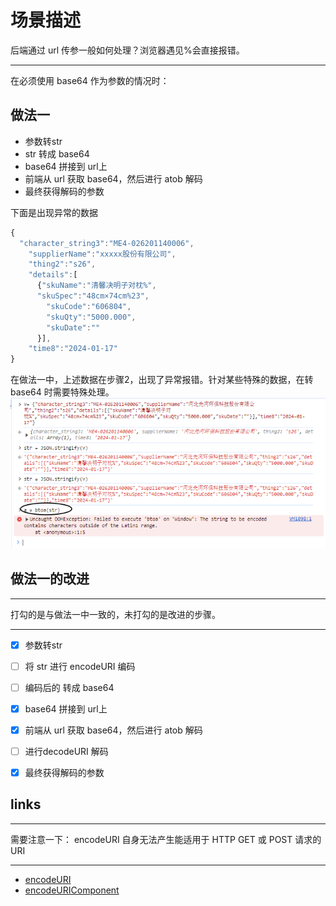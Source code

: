 # 场景描述
后端通过 url 传参一般如何处理？浏览器遇见%会直接报错。


---------------------------------------
在必须使用 base64 作为参数的情况时：

## 做法一
- 参数转str
- str 转成 base64
- base64 拼接到 url上
- 前端从 url 获取 base64，然后进行 atob 解码
- 最终获得解码的参数

下面是出现异常的数据
```javascript
{
  "character_string3":"ME4-026201140006",
    "supplierName":"xxxxx股份有限公司",
    "thing2":"s26",
    "details":[
      {"skuName":"清馨决明子对枕%",
      "skuSpec":"48cm×74cm%23",
        "skuCode":"606804",
        "skuQty":"5000.000",
        "skuDate":""
      }],
    "time8":"2024-01-17"
}
```
在做法一中，上述数据在步骤2，出现了异常报错。针对某些特殊的数据，在转 base64 时需要特殊处理。
![img.png](assets/img.png)

## 做法一的改进


---------------------------------------------
打勾的是与做法一中一致的，未打勾的是改进的步骤。

---------------------------------------------

- [x] 参数转str 
- [ ] 将 str 进行 encodeURI 编码
- [ ] 编码后的 转成 base64
- [x] base64 拼接到 url上
- [x] 前端从 url 获取 base64，然后进行 atob 解码
- [ ] 进行decodeURI 解码
- [x] 最终获得解码的参数


## links

------------------------------------------------
需要注意一下： encodeURI 自身无法产生能适用于 HTTP GET 或 POST 请求的 URI

------------------------------------------------

- [encodeURI](https://developer.mozilla.org/zh-CN/docs/Web/JavaScript/Reference/Global_Objects/encodeURI)
- [encodeURIComponent](https://developer.mozilla.org/zh-CN/docs/Web/JavaScript/Reference/Global_Objects/encodeURIComponent)
